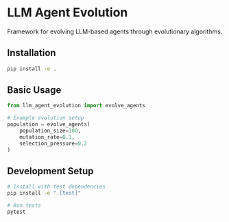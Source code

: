 # LLM Agent Evolution

Framework for evolving LLM-based agents through evolutionary algorithms.

## Installation

```bash
pip install -e .
```

## Basic Usage

```python
from llm_agent_evolution import evolve_agents

# Example evolution setup
population = evolve_agents(
    population_size=100,
    mutation_rate=0.1,
    selection_pressure=0.2
)
```

## Development Setup

```bash
# Install with test dependencies
pip install -e ".[test]"

# Run tests
pytest
```
